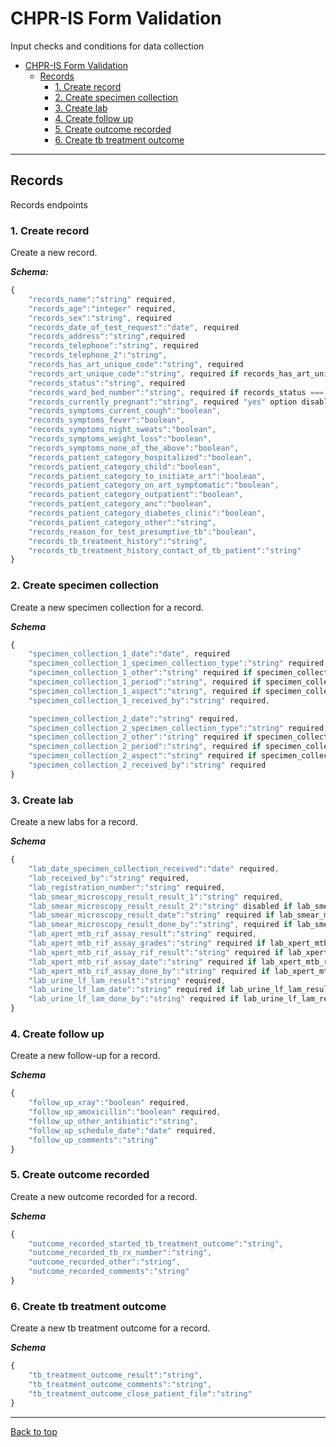 # CHPR-IS Form Validation

Input checks and conditions for data collection

- [CHPR-IS Form Validation](#chpr-is-form-validation)
  - [Records](#records)
    - [1. Create record](#1-create-record)
    - [2. Create specimen collection](#2-create-specimen-collection)
    - [3. Create lab](#3-create-lab)
    - [4. Create follow up](#4-create-follow-up)
    - [5. Create outcome recorded](#5-create-outcome-recorded)
    - [6. Create tb treatment outcome](#6-create-tb-treatment-outcome)

---

## Records

Records endpoints

### 1. Create record

Create a new record.

**_Schema:_**

```js
{
    "records_name":"string" required,
    "records_age":"integer" required,
    "records_sex":"string", required
    "records_date_of_test_request":"date", required
    "records_address":"string",required
    "records_telephone":"string", required
    "records_telephone_2":"string",
    "records_has_art_unique_code":"string", required
    "records_art_unique_code":"string", required if records_has_art_unique_code === "yes"
    "records_status":"string", required
    "records_ward_bed_number":"string", required if records_status === "ward-bed"
    "records_currently_pregnant":"string", required "yes" option disabled if records_sex === "male"
    "records_symptoms_current_cough":"boolean",
    "records_symptoms_fever":"boolean",
    "records_symptoms_night_sweats":"boolean",
    "records_symptoms_weight_loss":"boolean",
    "records_symptoms_none_of_the_above":"boolean",
    "records_patient_category_hospitalized":"boolean",
    "records_patient_category_child":"boolean",
    "records_patient_category_to_initiate_art":"boolean",
    "records_patient_category_on_art_symptomatic":"boolean",
    "records_patient_category_outpatient":"boolean",
    "records_patient_category_anc":"boolean",
    "records_patient_category_diabetes_clinic":"boolean",
    "records_patient_category_other":"string",
    "records_reason_for_test_presumptive_tb":"boolean",
    "records_tb_treatment_history":"string",
    "records_tb_treatment_history_contact_of_tb_patient":"string"
}
```

### 2. Create specimen collection

Create a new specimen collection for a record.

**_Schema_**

```js
{
    "specimen_collection_1_date":"date", required
    "specimen_collection_1_specimen_collection_type":"string" required,
    "specimen_collection_1_other":"string" required if specimen_collection_1_specimen_collection_type === "other",
    "specimen_collection_1_period":"string", required if specimen_collection_1_specimen_collection_type === "sputum",
    "specimen_collection_1_aspect":"string", required if specimen_collection_1_specimen_collection_type === "sputum",
    "specimen_collection_1_received_by":"string" required,

    "specimen_collection_2_date":"string" required,
    "specimen_collection_2_specimen_collection_type":"string" required,
    "specimen_collection_2_other":"string" required if specimen_collection_2_specimen_collection_type === "other",
    "specimen_collection_2_period":"string", required if specimen_collection_2_specimen_collection_type === "sputum",
    "specimen_collection_2_aspect":"string" required if specimen_collection_2_specimen_collection_type === "sputum",
    "specimen_collection_2_received_by":"string" required
}
```

### 3. Create lab

Create a new labs for a record.

**_Schema_**

```js
{
    "lab_date_specimen_collection_received":"date" required,
    "lab_received_by":"string" required,
    "lab_registration_number":"string" required,
    "lab_smear_microscopy_result_result_1":"string" required,
    "lab_smear_microscopy_result_result_2":"string" disabled if lab_smear_microscopy_result_result_1 === "not_done" ,
    "lab_smear_microscopy_result_date":"string" required if lab_smear_microscopy_result_result_1 !== "not_done" ,
    "lab_smear_microscopy_result_done_by":"string", required if lab_smear_microscopy_result_result_1 !== "not_done" ,
    "lab_xpert_mtb_rif_assay_result":"string" required,
    "lab_xpert_mtb_rif_assay_grades":"string" required if lab_xpert_mtb_rif_assay_result !== "not_done",
    "lab_xpert_mtb_rif_assay_rif_result":"string" required if lab_xpert_mtb_rif_assay_result !== "not_done",
    "lab_xpert_mtb_rif_assay_date":"string" required if lab_xpert_mtb_rif_assay_result !== "not_done" ,
    "lab_xpert_mtb_rif_assay_done_by":"string" required if lab_xpert_mtb_rif_assay_result !== "not_done",
    "lab_urine_lf_lam_result":"string" required,
    "lab_urine_lf_lam_date":"string" required if lab_urine_lf_lam_result !== "not_done",,
    "lab_urine_lf_lam_done_by":"string" required if lab_urine_lf_lam_result !== "not_done",
}
```

### 4. Create follow up

Create a new follow-up for a record.

**_Schema_**

```js
{
    "follow_up_xray":"boolean" required,
    "follow_up_amoxicillin":"boolean" required,
    "follow_up_other_antibiotic":"string",
    "follow_up_schedule_date":"date" required,
    "follow_up_comments":"string"
}
```

### 5. Create outcome recorded

Create a new outcome recorded for a record.

**_Schema_**

```js
{
    "outcome_recorded_started_tb_treatment_outcome":"string",
    "outcome_recorded_tb_rx_number":"string",
    "outcome_recorded_other":"string",
    "outcome_recorded_comments":"string"
}
```

### 6. Create tb treatment outcome

Create a new tb treatment outcome for a record.

**_Schema_**

```js
{
    "tb_treatment_outcome_result":"string",
    "tb_treatment_outcome_comments":"string",
    "tb_treatment_outcome_close_patient_file":"string"
}
```

---

[Back to top](#chpr-is-api-references)

